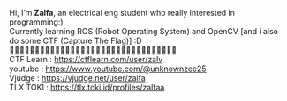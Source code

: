 Hi, I’m **Zalfa**, an electrical eng student who really interested in programming:)  
Currently learning ROS (Robot Operating System) and OpenCV [and i also do some CTF (Capture The Flag)] :D    
🌼🌼🌼🌼🌼🌼🌼🌼🌼🌼🌼🌼🌼🌼🌼🌼🌼🌼🌼🌼🌼🌼🌼🌼🌼🌼🌼🌼🌼🌼🌼🌼🌼             
CTF Learn : https://ctflearn.com/user/zalv    
youtube : https://www.youtube.com/@unknownzee25   
Vjudge : https://vjudge.net/user/zalfa  
TLX TOKI : https://tlx.toki.id/profiles/zalfaa  
